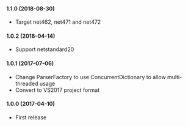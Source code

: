 #### 1.1.0 (2018-08-30)
* Target net462, net471 and net472

#### 1.0.2 (2018-04-14)
* Support netstandard20

#### 1.0.1 (2017-07-06)
* Change ParserFactory to use ConcurrentDictionary to allow multi-threaded usage
* Convert to VS2017 project format

#### 1.0.0 (2017-04-10)
* First release